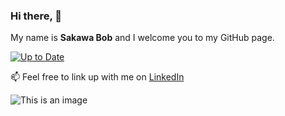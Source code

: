 ### Hi there, 👋 

My name is **Sakawa Bob** and I welcome you to my GitHub page.

[![Up to Date](https://camo.githubusercontent.com/9668dc2abac3d17315a2f03f40411dd4798b3b7941d35027fa94d43deb861e17/68747470733a2f2f76697369746f722d62616467652e676c697463682e6d652f62616467653f706167655f69643d24253742796f75722e757365726e616d652537442e24253742796f75722e7265706f2e6964253744)](https://github.com/Bobiology?tab=repositories)

📫 Feel free to link up with me on [LinkedIn](https://www.linkedin.com/in/sakawabob/)

![This is an image](https://myoctocat.com/assets/images/base-octocat.svg)

<!--
**Bobiology/Bobiology** is a ✨ _special_ ✨ repository because its `README.md` (this file) appears on your GitHub profile.

Here are some ideas to get you started:

- 🔭 I’m currently working on ...
- 🌱 I’m currently learning ...
- 👯 I’m looking to collaborate on ...
- 🤔 I’m looking for help with ...
- 💬 Ask me about ...
- 📫 How to reach me: ...
- 😄 Pronouns: ...
- ⚡ Fun fact: ...
-->
